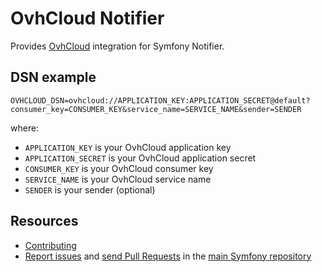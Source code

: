 OvhCloud Notifier
=================

Provides [OvhCloud](https://docs.ovh.com/gb/en/sms/) integration for Symfony Notifier.

DSN example
-----------

```
OVHCLOUD_DSN=ovhcloud://APPLICATION_KEY:APPLICATION_SECRET@default?consumer_key=CONSUMER_KEY&service_name=SERVICE_NAME&sender=SENDER
```

where:
 - `APPLICATION_KEY` is your OvhCloud application key
 - `APPLICATION_SECRET` is your OvhCloud application secret
 - `CONSUMER_KEY` is your OvhCloud consumer key
 - `SERVICE_NAME` is your OvhCloud service name
 - `SENDER` is your sender (optional)

Resources
---------

  * [Contributing](https://symfony.com/doc/current/contributing/index.html)
  * [Report issues](https://github.com/symfony/symfony/issues) and
    [send Pull Requests](https://github.com/symfony/symfony/pulls)
    in the [main Symfony repository](https://github.com/symfony/symfony)
